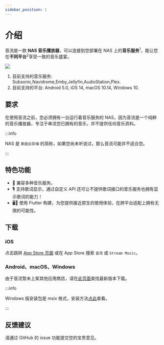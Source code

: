 ```yaml
---
sidebar_position: 1
---
```


# 介绍

音流是一款 **NAS 音乐播放器**，可以连接到您部署在 NAS 上的**音乐服务**<sup>1</sup>，能让您在**不同平台**<sup>2</sup>享受一致的音乐盛宴。

![](https://oss.aqzscn.cn/resource/blog/img/2024/60b87-ca3fefb87f148b5c03ecf069fb1f95ab.png)

1. 目前支持的音乐服务: Subsonic,Navidrome,Emby,Jellyfin,AudioStation,Plex.
2. 目前支持的平台: Android 5.0, iOS 14, macOS 10.14, Windows 10.

## 要求

在使用音流之前，您必须拥有一台运行着音乐服务的 NAS，因为音流是一个纯粹的音乐播放器，专注于串流您已拥有的音乐，并不提供任何音乐资料。

:::info

NAS 是 `家庭云存储` 的简称，如果您尚未听说过，那么音流可能并不适合您。

:::

## 特色功能

- 🎵 兼容多种音乐服务。
- 🎙️ 支持歌词显示，通过自定义 API 还可让不提供歌词接口的音乐服务也拥有显示歌词的能力！
- 🖥️📱 使用 Flutter 构建，为您提供接近原生的使用体验，在跨平台适配上拥有无限的可能性。

## 下载

### iOS

点击跳转 [App Store 页面](https://apps.apple.com/cn/app/%E9%9F%B3%E6%B5%81-%E8%BF%9E%E6%8E%A5%E4%BD%A0%E7%9A%84%E9%9F%B3%E4%B9%90/id6449966496) 或在 App Store 搜索 `音流` 或 `Stream Music`。

### Android、macOS、Windows

由于音流暂未上架其他应用商店，请在[此页面](./versions/latest)查找最新版本下载。

:::info

Windows 版安装包是 msix 格式，安装方法[点此](./guides/install)查看。

:::

## 反馈建议

请通过 GitHub 的 issue 功能提交您的宝贵意见。